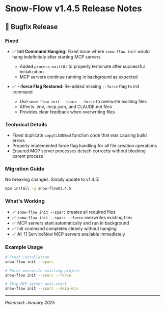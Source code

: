 # Snow-Flow v1.4.5 Release Notes

## 🔧 Bugfix Release

### Fixed
- ✅ **Init Command Hanging**: Fixed issue where `snow-flow init` would hang indefinitely after starting MCP servers
  - Added `process.exit(0)` to properly terminate after successful initialization
  - MCP servers continue running in background as expected

- ✅ **--force Flag Restored**: Re-added missing `--force` flag to init command
  - Use `snow-flow init --sparc --force` to overwrite existing files
  - Affects .env, .mcp.json, and CLAUDE.md files
  - Provides clear feedback when overwriting files

### Technical Details
- Fixed duplicate `copyCLAUDEmd` function code that was causing build errors
- Properly implemented force flag handling for all file creation operations
- Ensured MCP server processes detach correctly without blocking parent process

### Migration Guide
No breaking changes. Simply update to v1.4.5:
```bash
npm install -g snow-flow@1.4.5
```

### What's Working
- ✅ `snow-flow init --sparc` creates all required files
- ✅ `snow-flow init --sparc --force` overwrites existing files
- ✅ MCP servers start automatically and run in background
- ✅ Init command completes cleanly without hanging
- ✅ All 11 ServiceNow MCP servers available immediately

### Example Usage
```bash
# Fresh installation
snow-flow init --sparc

# Force overwrite existing project
snow-flow init --sparc --force

# Skip MCP server auto-start
snow-flow init --sparc --skip-mcp
```

---
*Released: January 2025*